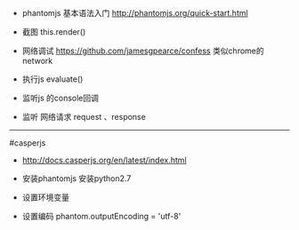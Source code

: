 - phantomjs 基本语法入门 http://phantomjs.org/quick-start.html

- 截图 this.render()

- 网络调试 https://github.com/jamesgpearce/confess 类似chrome的network

- 执行js evaluate() 

- 监听js 的console回调 

- 监听 网络请求 request 、response

----------------

#casperjs

- http://docs.casperjs.org/en/latest/index.html

- 安装phantomjs 安装python2.7

- 设置环境变量

- 设置编码 phantom.outputEncoding = 'utf-8'